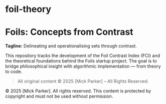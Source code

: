 # foil-theory

# Foils: Concepts from Contrast

**Tagline:** Delineating and operationalising sets through contrast.

This repository tracks the development of the Foil Contrast Index (FCI) and the theoretical foundations behind the Foils startup project. The goal is to bridge philosophical insight with algorithmic implementation — from theory to code.

> All original content © 2025 [Mick Parker] – All Rights Reserved.

© 2025 [Mick Parker]. All rights reserved. This content is protected by copyright and must not be used without permission.
